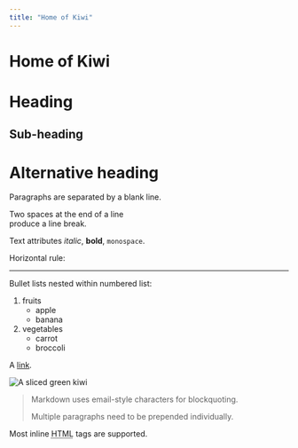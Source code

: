 ```yaml
---
title: "Home of Kiwi"
---
```


# Home of Kiwi

# Heading

## Sub-heading

# Alternative heading

Paragraphs are separated
by a blank line.

Two spaces at the end of a line  
produce a line break.

Text attributes _italic_, **bold**, `monospace`.

Horizontal rule:

---

Bullet lists nested within numbered list:

1. fruits
   - apple
   - banana
2. vegetables
   - carrot
   - broccoli

A [link](https://www.dev-one.com).

![A sliced green kiwi](kiwi-5600.prev.jpg "Kiwi")

> Markdown uses email-style
> characters for blockquoting.
>
> Multiple paragraphs need to be prepended individually.

Most inline <abbr title="Hypertext Markup Language">HTML</abbr> tags are supported.
